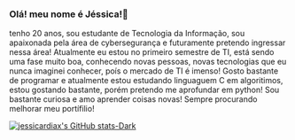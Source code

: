 ### Olá! meu nome é Jéssica!👋
tenho 20 anos, sou estudante de Tecnologia da Informação, sou apaixonada pela área de cybersegurança e futuramente pretendo ingressar nessa área!
Atualmente eu estou no primeiro semestre de TI, está sendo uma fase muito boa, conhecendo novas pessoas, novas tecnologias que eu nunca imaginei conhecer, poís o mercado de TI é imenso!
Gosto bastante de programar e atualmente estou estudando linguaguem C em algoritimos, estou gostando bastante, porém pretendo me aprofundar em python!
Sou bastante curiosa e amo aprender coisas novas!
Sempre procurando melhorar meu portífilio!

[![jessicardiax's GitHub stats-Dark](https://github-readme-stats.vercel.app/api?username=jessicardiax&show_icons=true&theme=midnight-purple)](https://github.com/jessicardiax/github-readme-stats#gh-dark-mode-only)


